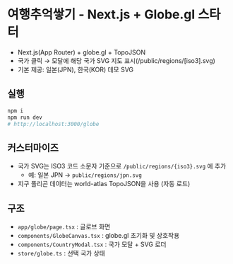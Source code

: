 # 여행추억쌓기 - Next.js + Globe.gl 스타터

- Next.js(App Router) + globe.gl + TopoJSON
- 국가 클릭 → 모달에 해당 국가 SVG 지도 표시(/public/regions/[iso3].svg)
- 기본 제공: 일본(JPN), 한국(KOR) 데모 SVG

## 실행
```bash
npm i
npm run dev
# http://localhost:3000/globe
```

## 커스터마이즈
- 국가 SVG는 ISO3 코드 소문자 기준으로 `/public/regions/{iso3}.svg` 에 추가
  - 예: 일본 JPN → `public/regions/jpn.svg`
- 지구 폴리곤 데이터는 world-atlas TopoJSON을 사용 (자동 로드)

## 구조
- `app/globe/page.tsx` : 글로브 화면
- `components/GlobeCanvas.tsx` : globe.gl 초기화 및 상호작용
- `components/CountryModal.tsx` : 국가 모달 + SVG 로더
- `store/globe.ts` : 선택 국가 상태
